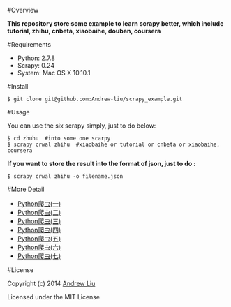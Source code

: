 #Overview

**This repository store some example to learn scrapy better, which include tutorial, zhihu, cnbeta, xiaobaihe, douban, coursera**

#Requirements

- Python: 2.7.8
- Scrapy: 0.24
- System: Mac OS X 10.10.1


#Install 

```
$ git clone git@github.com:Andrew-liu/scrapy_example.git
```

#Usage

You can use the six scrapy simply, just to do below:

```
$ cd zhuhu  #into some one scarpy
$ scrapy crwal zhihu  #xiaobaihe or tutorial or cnbeta or xiaobaihe, coursera
```

**If you want to store the result into the format of json, just to do :**

```
$ scrapy crwal zhihu -o filename.json  
```



#More Detail

- [Python爬虫(一)](http://www.jianshu.com/p/f76bd2164856)
- [Python爬虫(二)](http://www.jianshu.com/p/c3dbf8294c33)
- [Python爬虫(三)](http://www.jianshu.com/p/e062b3dd110c)
- [Python爬虫(四)](http://www.jianshu.com/p/86b8e78c418a)
- [Python爬虫(五)](http://www.jianshu.com/p/544d406e0875)
- [Python爬虫(六)](http://www.jianshu.com/p/078ad2067419)
- [Python爬虫(七)](http://www.jianshu.com/p/b7f41df6202d)


#License

Copyright (c) 2014 [Andrew Liu](http://andrewliu.tk)

Licensed under the MIT License

